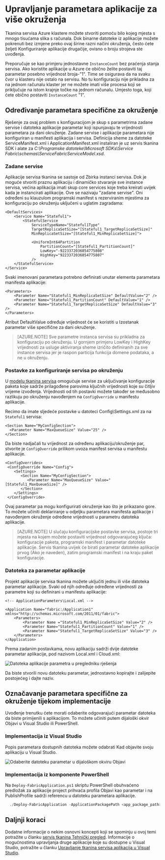 <properties
   pageTitle="Upravljanje više okruženja u servis tkanina | Microsoft Azure"
   description="Servis tkanina aplikacije mogu se izvoditi na klastere rasponu veličina s jednog računala na tisuće strojeva. U nekim slučajevima želite konfigurirali aplikaciju drugačije za tih brojeva okruženja. U ovom se članku opisuje kako definiranje parametara drugu aplikaciju po okruženju."
   services="service-fabric"
   documentationCenter=".net"
   authors="seanmck"
   manager="timlt"
   editor=""/>

<tags
   ms.service="service-fabric"
   ms.devlang="dotNet"
   ms.topic="article"
   ms.tgt_pltfrm="NA"
   ms.workload="NA"
   ms.date="07/19/2016"
   ms.author="seanmck"/>

# <a name="manage-application-parameters-for-multiple-environments"></a>Upravljanje parametara aplikacije za više okruženja

Tkanina servisa Azure klastere možete stvoriti pomoću bilo kojeg mjesta s mnogo tisućama slika s računala. Dok binarne datoteke iz aplikacije možete pokrenuti bez izmjene preko ovaj širine razni načini okruženja, često ćete željeti Konfiguriranje aplikacije drugačije, ovisno o broju strojeva ste uvođenja.

Preporučuje se kao primjeru jednostavne `InstanceCount` bez praćenja stanja servisa. Ako koristite aplikacije u Azure će obično želite postaviti taj parametar posebno vrijednost broja-"1". Time se osigurava da na svaku čvor u klasteru nije ostalo na servisu. No tu konfiguraciju nije prikladna za na jednom računalu klaster jer ne možete imati više procesa koji se priključuje na istom krajnje točke na jednom računalu. Umjesto toga, koji ćete obično postaviti `InstanceCount` "1".

## <a name="specifying-environment-specific-parameters"></a>Određivanje parametara specifične za okruženje

Rješenje za ovaj problem s konfiguracijom je skup s parametrima zadane servise i datoteka aplikacije parametar koji ispunjavaju te vrijednosti parametara za dani okruženje. Zadane servise i aplikacije parametara nije konfiguriran u manifesti aplikacija i servisa. Definicija sheme za datoteke ServiceManifest.xml i ApplicationManifest.xml instaliran je uz servis tkanina SDK i alate za *C:\Programske datoteke\Microsoft SDKs\Service Fabric\schemas\ServiceFabricServiceModel.xsd*.

### <a name="default-services"></a>Zadane servise

Aplikacije servisa tkanina se sastoje od Zbirka instanci servisa. Dok je moguće stvoriti praznu aplikaciju i dinamičko stvaranje sve instance servisa, većina aplikacija imati skup core services koje treba kreirati uvijek kada je instancirati aplikacije. Ove se nazivaju "zadane servise". Oni određeni su klauzulom programski manifest s rezerviranim mjestima za konfiguraciju po okruženju uključeni u uglatim zagradama:

    <DefaultServices>
        <Service Name="Stateful1">
            <StatefulService
                ServiceTypeName="Stateful1Type"
                TargetReplicaSetSize="[Stateful1_TargetReplicaSetSize]"
                MinReplicaSetSize="[Stateful1_MinReplicaSetSize]">

                <UniformInt64Partition
                    PartitionCount="[Stateful1_PartitionCount]"
                    LowKey="-9223372036854775808"
                    HighKey="9223372036854775807"
                />
        </StatefulService>
    </Service>
  </DefaultServices>

Svaki imenovani parametara potrebno definirati unutar elementa parametara manifesta aplikacije:

    <Parameters>
        <Parameter Name="Stateful1_MinReplicaSetSize" DefaultValue="2" />
        <Parameter Name="Stateful1_PartitionCount" DefaultValue="1" />
        <Parameter Name="Stateful1_TargetReplicaSetSize" DefaultValue="3" />
    </Parameters>

Atribut DefaultValue određuje vrijednost će se koristiti u Izostanak parametar više specifične za dani okruženje.

>[AZURE.NOTE] Sve parametre instanca servisa su prikladna za konfiguraciju po okruženju. U gornjem primjeru LowKey i HighKey vrijednosti za usluge aktiviranja sheme izričito definiranih za sve instance servisa jer je raspon particija funkcija domene podataka, a ne u okruženju.


### <a name="per-environment-service-configuration-settings"></a>Postavke za konfiguriranje servisa po okruženju

U [modelu tkanina servisa](service-fabric-application-model.md) omogućuje servise za uključivanje konfiguracije paketa koje sadrže prilagođene parovima ključnih vrijednosti koje su čitljiv vrijeme izvođenja. Vrijednosti od tih postavki možete također se međusobno razlikuju po okruženju navođenjem na `ConfigOverride` u manifestu aplikacije.

Recimo da imate sljedeće postavke u datoteci Config\Settings.xml za na `Stateful1` servisa:


    <Section Name="MyConfigSection">
      <Parameter Name="MaxQueueSize" Value="25" />
    </Section>

Da biste nadjačali tu vrijednost za određenu aplikaciju/okruženje par, stvorite je `ConfigOverride` prilikom uvoza manifest servisa u manifestu aplikacije.

    <ConfigOverrides>
     <ConfigOverride Name="Config">
        <Settings>
           <Section Name="MyConfigSection">
              <Parameter Name="MaxQueueSize" Value="[Stateful1_MaxQueueSize]" />
           </Section>
        </Settings>
     </ConfigOverride>
  </ConfigOverrides>

Ovaj parametar pa mogu konfigurirati okruženje kao što je prikazano gore. To možete učiniti deklariranje u odjeljku parametara manifesta aplikacije i navođenjem okruženje određene vrijednosti u parametru datoteka aplikacije.

>[AZURE.NOTE] U slučaju konfiguracijske postavke servisa, postoje tri mjesta na kojem možete postaviti vrijednost odgovarajućeg ključa: konfiguracije paketa, programski manifest i parametar datoteke aplikacije. Servis tkanina uvijek će birati parametar datoteke aplikacije prvog (Ako je naveden), zatim programski manifest i na kraju paket konfiguracije.


### <a name="application-parameter-files"></a>Datoteka za parametar aplikacije

Projekt aplikacije servisa tkanina možete uključiti jednu ili više datoteka parametar aplikacije. Svaki od njih određuje određene vrijednosti za parametre koji su definirani u manifestu aplikacije:

    <!-- ApplicationParameters\Local.xml -->

    <Application Name="fabric:/Application1" xmlns="http://schemas.microsoft.com/2011/01/fabric">
        <Parameters>
            <Parameter Name ="Stateful1_MinReplicaSetSize" Value="2" />
            <Parameter Name="Stateful1_PartitionCount" Value="1" />
            <Parameter Name="Stateful1_TargetReplicaSetSize" Value="3" />
        </Parameters>
    </Application>

Prema zadanim postavkama, novu aplikaciju sadrži dvije datoteke parametar aplikacije, pod nazivom Local.xml i Cloud.xml:

![Datoteka aplikacije parametra u pregledniku rješenja][app-parameters-solution-explorer]

Da biste stvorili novu datoteku parametar, jednostavno kopirajte i zalijepite postojećeg i dajte naziv.

## <a name="identifying-environment-specific-parameters-during-deployment"></a>Označavanje parametara specifične za okruženje tijekom implementacije

Uvođenje trenutku ćete morati odaberite odgovarajući parametar datoteka da biste primijenili s aplikacijom. To možete učiniti putem dijaloški okvir Objavi u Visual Studio ili PowerShell.

### <a name="deploy-from-visual-studio"></a>Implementacija iz Visual Studio

Popis parametara dostupnih datoteka možete odabrati Kad objavite svoju aplikaciju u Visual Studio.

![Odaberite datoteku parametar u dijaloškom okviru Objavi][publishdialog]

### <a name="deploy-from-powershell"></a>Implementacija iz komponente PowerShell

Na `Deploy-FabricApplication.ps1` skriptu PowerShell obuhvaćeno predložak za aplikacije project prihvaća profila Objavi kao parametar i na PublishProfile sadrži referencu u datoteku parametara aplikacije.

  ```PowerShell
    ./Deploy-FabricApplication -ApplicationPackagePath <app_package_path> -PublishProfileFile <publishprofile_path>
  ```

## <a name="next-steps"></a>Daljnji koraci

Dodatne informacije o nekim osnovni koncepti koji se spominju u ovoj temi potražite u članku [servis tkanina Tehnički pregled](service-fabric-technical-overview.md). Informacije o mogućnostima upravljanja druge aplikacije koje su dostupne u Visual Studio, potražite u članku [Upravljanje tkanina servisa aplikacija u Visual Studio](service-fabric-manage-application-in-visual-studio.md).

<!-- Image references -->

[publishdialog]: ./media/service-fabric-manage-multiple-environment-app-configuration/publish-dialog-choose-app-config.png
[app-parameters-solution-explorer]:./media/service-fabric-manage-multiple-environment-app-configuration/app-parameters-in-solution-explorer.png

